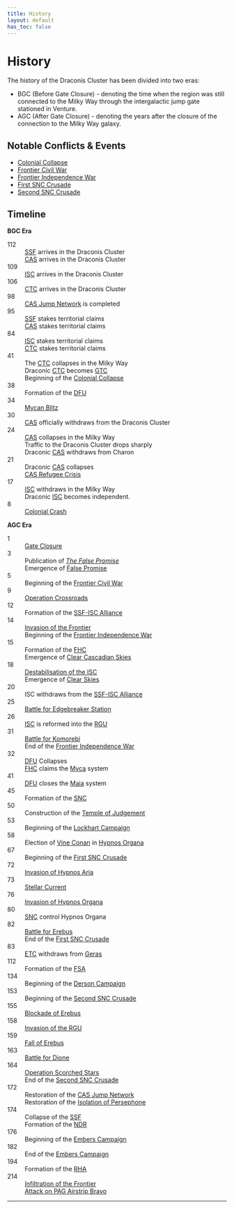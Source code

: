 ```yaml
---
title: History
layout: default
has_toc: false
---
```


# History
The history of the Draconis Cluster has been divided into two eras:
* BGC (Before Gate Closure) - denoting the time when the region was still connected to the Milky Way through the intergalactic jump gate stationed in Venture.
* AGC (After Gate Closure) - denoting the years after the closure of the connection to the Milky Way galaxy.

## Notable Conflicts & Events
* [Colonial Collapse](./events/colonial_collapse.html)
* [Frontier Civil War](./conflicts/frontier_civil_war.html)
* [Frontier Independence War](./conflicts/frontier_independence_war.html)
* [First SNC Crusade](./conflicts/first_snc_crusade.html)
* [Second SNC Crusade](./conflicts/second_snc_crusade.html)

## Timeline
**BGC Era**
<dl>
    <dt>112</dt><dd>
        <a href="../factions/ssf.html">SSF</a> arrives in the Draconis Cluster<br>
        <a href="../factions/cas.html">CAS</a> arrives in the Draconis Cluster
    </dd>
    <dt>109</dt><dd>
        <a href="../factions/isc.html">ISC</a> arrives in the Draconis Cluster
    </dd>
    <dt>106</dt><dd>
        <a href="../factions/ctc.html">CTC</a> arrives in the Draconis Cluster
    </dd>
    <dt>98</dt><dd>
        <a href="../systems/">CAS Jump Network</a> is completed
    </dd>
    <dt>95</dt><dd>
        <a href="../factions/ssf.html">SSF</a> stakes territorial claims<br>
        <a href="../factions/cas.html">CAS</a> stakes territorial claims
    </dd>
    <dt>84</dt><dd>
        <a href="../factions/isc.html">ISC</a> stakes territorial claims<br>
        <a href="../factions/ctc.html">CTC</a> stakes territorial claims
    </dd>
    <!-- <dt>63</dt><dd>
        All remaining systems are claimed by smaller powers, with the exception of <a href="../systems/colossus/">Colossus</a>.
    </dd> -->
    <dt>41</dt><dd>
        The <a href="../factions/etc.html">CTC</a> collapses in the Milky Way<br>
        Draconic <a href="../factions/etc.html">CTC</a> becomes <a href="../factions/etc.html">GTC</a><br>
        Beginning of the <a href="./events/colonial_collapse">Colonial Collapse</a>
    </dd>
    <dt>38</dt><dd>
        Formation of the <a href="../factions/dfu.html">DFU</a>
    </dd>
    <dt>34</dt><dd>
        <a href="./events/mycan_blitz.html">Mycan Blitz</a>
    </dd>
    <dt>30</dt><dd>
        <a href="../factions/cas.html">CAS</a> officially withdraws from the Draconis Cluster
    </dd>
    <dt>24</dt><dd>
        <a href="../factions/cas.html">CAS</a> collapses in the Milky Way<br>
        Traffic to the Draconis Cluster drops sharply<br>
        Draconic <a href="../factions/cas.html">CAS</a> withdraws from Charon
    </dd>
    <dt>21</dt><dd>
        Draconic <a href="../factions/cas.html">CAS</a> collapses<br>
        <a href="./events/cas_refugee_crisis.html">CAS Refugee Crisis</a>
    </dd>
    <dt>17</dt><dd>
        <a href="../factions/isc.html">ISC</a> withdraws in the Milky Way<br>
        Draconic <a href="../factions/isc.html">ISC</a> becomes independent.
    </dd>
    <dt>8</dt><dd>
        <a href="./events/colonial_collapse.md#colonial-crash">Colonial Crash</a>
    </dd>
</dl>

**AGC Era**
<dl>
    <dt>1</dt><dd>
        <a href="./events/gate_closure.html">Gate Closure</a>
    </dd>
    <dt>3</dt><dd>
        Publication of <a href="../culture/literature/the_false_promise.html"><i>The False Promise</i></a><br>
        Emergence of <a href="../culture/movements/false_promise.html">False Promise</a>
    </dd>
    <dt>5</dt>
        <dd>Beginning of the <a href="./conflicts//frontier_civil_war.html">Frontier Civil War</a>
    </dd>
    <dt>9</dt><dd>
        <a href="./events/operation_crossroads.html">Operation Crossroads</a>
    </dd>
    <dt>12</dt><dd>
        Formation of the <a href="./events/ssf_isc_alliance.html">SSF-ISC Alliance</a>
    </dd>
    <dt>14</dt><dd>
        <a href="./events/invasion_of_the_frontier.html">Invasion of the Frontier</a><br>
        Beginning of the <a href="./conflicts/frontier_independence_war.html">Frontier Independence War</a>
    </dd>
    <dt>15</dt>
        <dd>Formation of the <a href="../factions/fhc.html">FHC</a><br>
        Emergence of <a href="../culture/movements/clear_skies.html#clear-cascadian">Clear Cascadian Skies</a>
    </dd>
    <dt>18</dt><dd>
        <a href="./events/destabilisation_of_the_isc.html">Destabilisation of the ISC</a><br>
        Emergence of <a href="../culture/movements/clear_skies.html">Clear Skies</a>
    </dd>
    <dt>20</dt><dd>
        ISC withdraws from the <a href="./events/ssf_isc_alliance.html">SSF-ISC Alliance</a>
    </dd>
    <dt>25</dt><dd>
        <a href="./events/battle_for_edgebreaker_station.html">Battle for Edgebreaker Station</a>
    </dd>
    <dt>26</dt><dd>
        <a href="../factions/isc.html">ISC</a> is reformed into the <a href="../factions/rgu.html">RGU</a>
    </dd>
    <dt>31</dt><dd>
        <a href="./events/battle_for_komorebi.md">Battle for Komorebi</a><br>
        End of the <a href="./conflicts/frontier_independence_war.md">Frontier Independence War</a>
        </dd>
    <dt>32</dt><dd>
        <a href="../factions/dfu.html">DFU</a> Collapses<br>
        <a href="../factions/fhc.html">FHC</a> claims the <a href="../systems/new_helios/">Myca</a> system
    </dd>
    <dt>41</dt><dd>
        <a href="../factions/dfu.html">DFU</a> closes the <a href="../systems/maia/">Maia</a> system
    </dd>
    <dt>45</dt><dd>
        Formation of the <a href="../factions/snc.html">SNC</a>
    </dd>
    <dt>50</dt><dd>
        Construction of the <a href="../systems/persephone/temple_of_judgement.html">Temple of Judgement</a>
    </dd>
    <dt>53</dt><dd>
        Beginning of the <a href="./events/lockhart_campaign.html">Lockhart Campaign</a>
    </dd>
    <dt>58</dt><dd>
        Election of <a href="../characters/vine_conan.html">Vine Conan</a> in <a href="../systems/hypnos_organa/">Hypnos Organa</a>
    </dd>
    <dt>67</dt><dd>
        Beginning of the <a href="./conflicts/first_snc_crusade.html">First SNC Crusade</a>
        </dd>
    <dt>72</dt><dd>
        <a href="./events/invasion_of_hypnos_aria.html">Invasion of Hypnos Aria</a>
        </dd>
    <dt>73</dt><dd>
        <a href="./events/stellar_current.html">Stellar Current</a>
        </dd>
    <dt>76</dt><dd>
        <a href="./events/invasion_hypnos_organa.html">Invasion of Hypnos Organa</a>
        </dd>
    <dt>80</dt><dd>
        <a href="../factions/snc.html">SNC</a> control Hypnos Organa
    </dd>
    <dt>82</dt><dd>
        <a href="./events/battle_for_erebus.html">Battle for Erebus</a><br>
        End of the <a href="./conflicts/first_snc_crusade.html">First SNC Crusade</a>
    </dd>
    <dt>83</dt><dd>
        <a href="../factions/etc.html">ETC</a> withdraws from <a href="../systems/geras/">Geras</a>
    </dd>
    <dt>112</dt>
        <dd>Formation of the <a href="../factions/fsa.html">FSA</a>
    </dd>
    <dt>134</dt>
        <dd>Beginning of the <a href="./events/derson_campaign.html">Derson Campaign</a>
    </dd>
    <dt>153</dt>
        <dd>Beginning of the <a href="./conflicts/second_snc_crusade.html">Second SNC Crusade</a>
    </dd>
    <dt>155</dt><dd>
        <a href="./events/blockade_of_erebus.html">Blockade of Erebus</a>
        </dd>
    <dt>158</dt><dd>
        <a href="./events/invasion_of_the_rgu.html">Invasion of the RGU</a>
    </dd>
    <dt>159</dt><dd>
        <a href="./events/fall_of_erebus.html">Fall of Erebus</a>
    </dd>
    <dt>163</dt><dd>
        <a href="./events/battle_for_dione.html">Battle for Dione</a>
    </dd>
    <dt>164</dt><dd>
        <a href="./events/operation_scorched_stars.html">Operation Scorched Stars</a><br>
        End of the <a href="./conflicts/second_snc_crusade.html">Second SNC Crusade</a>
    </dd>
    <dt>172</dt><dd>
        Restoration of the <a href="../systems/">CAS Jump Network</a><br>
        Restoration of the <a href="../systems/">Isolation of Persephone</a>
    </dd>
    <dt>174</dt><dd>
        Collapse of the <a href="../factions/ssf.html">SSF</a><br>
        Formation of the <a href="../factions/ndr.html">NDR</a>
    </dd>
    <dt>176</dt><dd>
        Beginning of the <a href="./events/embers_campaign.html">Embers Campaign</a>
        </dd>
    <dt>182</dt><dd>
        End of the <a href="./events/embers_campaign.html">Embers Campaign</a>
    </dd>
    <dt>194</dt><dd>
        Formation of the <a href="../factions/rha.html">RHA</a>
    </dd>
    <dt>214</dt><dd>
        <a href="./events/infiltration_of_the_frontier.html">Infiltration of the Frontier</a><br>
        <a href="./events/attack_on_pag_airstrip_bravo.html">Attack on PAG Airstrip Bravo</a>
    </dd>
</dl>

----